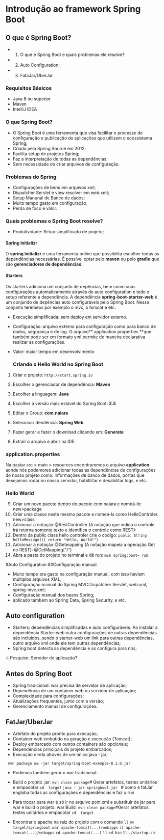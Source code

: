 # Introdução ao framework Spring Boot 

## O que é Spring Boot?


* 1. O que é Spring Boot e quais problemas ele resolve?
* 2. Auto Configuration;
* 3. FataJar/UberJar  

### Requisitos Básicos    

* Java 8 ou superior
* Maven
* IntelliJ IDEA  

### O que Spring Boot?

* O Spring Boot é uma ferramenta que visa facilitar o processo de configuração e publicação de aplicações que utilizem o ecossistema Spring;
* Criado pela Spring Source em 2012;
* Facilita setup de projetos Spring;
* Faz a interpretação de todas as dependências;
* Sem necessidade de criar arquivos de configuração.  

###  Problemas do Spring

* Configurações de bens em arquivos xml;
* Dispatcher Servlet e view resolver em web.xml;
* Setup Manunal de Banco de dados;
* Muito tempo gasto em configuração;
* Perda de foco e valor.  

### Quais problemas o Spring Boot resolve? 


* Produtividade: Setup simplificado de projeto;
#### Spring Initializr
O **spring Initializr** é uma ferramenta online que possibilita escolher todas as dependências necessárias. É possível optar pelo **maven** ou pelo **gradle** que são **gerenciadores de dependências**.
#### Starters
Os starters adiciona um conjunto de depências, bem como suas configurações automaticamente através do auto configuration e todo o setup referente a dependência.
A dependência  **spring-boot-starter-web** é um conjundo de depências auto configuráveis pelo Spring Boot. 
Nesse conjunto teremeos por exemplo o mvc, o tomcat e etc.  

* Execução simplificada: sem deploy em servidor externo.

* Configuração: arquivo externo para configuração  como para banco de dados, segurança e de log.
O arquivo** application.properties **que também pode ser em formato yml permite de maneira declarativa realizar as configurações.

* Valor: maior tempo em desenvolvimento

  ### Criando o Hello World no Spring Boot
1. Criar o projeto:
`http://start.spring.io`

2. Escolher o gerenciador de dependência:
**Maven**
3. Escolher a linguagem:
**Java**
4. Escolher a versão mais estável do Spring Boot:
**2.5**
5. Editar o Group:
**com.naiara**

6. Selecionar dendência:
**Spring Web**
7. Fazer gerar e fazer o download clicando em:
**Generate**
8. Extrair o arquivo e abrir na IDE.

### application.properties
Na pastar src > main > resources encontraremos o arquivo **application** aonde nós podemores adicionar todas as dependências de configurações do nosso projeto como: Informações de banco de dados, portas que desejamos rodar no nosso servidor, habitilitar e desabilitar logs, e etc.

### Hello World

9. Criar um novo pacote dentro do pacote com.naiara e nomeá-lo:
new>package
10. Criar uma classe neste mesmo pacote e nomeá-la como HelloControler.
new>class
11. Adicionar a notação @RestController (A notação que indica o controle irá retorna somente texto e identifica o controle como REST):
12. Dentro da public class hello controler crie o código:
`public String helloMessage(){ return "Hello, World!"}`
13. Adicionar a notação @Getmapping (A notação mapeia a operação Get no REST):
@GetMapping("/")
13. Abra a pasta do projeto no terminal e dê run:
`mvn spring:boot= run`

#Auto Configuration
##Configuração manual
* Muito tempo era gasto na configuração manual, com isso haviam múltiplos arquivos XML;
* Configuração manual do Spring MVC:Dispatcher Servlet, web.xml, spring-mvc.xml;
* Configuração manual dos beans Spring;
* aplicado também ao Spring Data, Spring Security, e etc.
## Auto configuration
* Starters: dependências simplificadas e auto configuráveis. Ao instalar a dependência Starter-web outra configurações de outras dependências são incluídos, sendo o starter-web um link para outras dependências, outro arquivo xml onde ele tem outras dependências;
* Spring boot detecta as dependência e as configura para nós;

:fire: Pesquise: Servidor de aplicação?

## Antes do Spring Boot

* Spring tradicional: war precisa de servidor de aplicação;
* Dependência de um container web ou servidor de aplicação;
* Complexidade para configurações;
* Atualizações frequentes, junto com a versão;
* Gerenciamento manual de configurações.

## FatJar/UberJar  

* Artefato do projeto pronto para execução;
* Container web embutido na geração e execução (Tomcat);
* Deploy embarcado com outros containers são opcionais;
* Dependências principais do projeto embarcados;
* Execução direta através de um único java - jar;

` mvn package && -jar target/spring-boot-exemple-0.1.0.jar`

* Podemos também gerar o war tradicional.

* Build o projeto .jar:
`mvn clean package`# Gerar artefatos, testes unitários e empacotar
`cd  target`
`java - jar springboot.jar ` # como é fatJar engloba todas as configurações e dependências e faz o run
* Para trocar para war é só ir no arquivo pom.xml e substituir de jar para war e build o projeto. 
<packaging>war<packaging>
Build: 
`mvn clean package`#Gerar artefatos, testes unitários e empacotar
`cd  target` 
* Encontrar o apache na raiz do projeto com o comando `ll`
`mv target/springboot.war apache-tomcat(...)/webapps`
`ll apache-tomcat(...)/webapps`
`cd apache-tomcat(...)`
`ll`
`cd bin`
`ll`
`./startup.sh`



